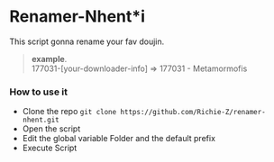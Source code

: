 
# Renamer-Nhent*i
This script gonna rename your fav doujin.

> **example**. <br>
177031-[your-downloader-info] => 177031 - Metamormofis


### How to use it 

 - Clone the repo `git clone https://github.com/Richie-Z/renamer-nhent.git`
 - Open the script 
 - Edit the global variable Folder and the default prefix
 - Execute Script
